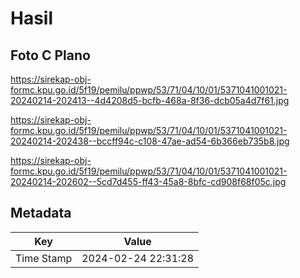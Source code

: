 # Hasil

## Foto C Plano

https://sirekap-obj-formc.kpu.go.id/5f19/pemilu/ppwp/53/71/04/10/01/5371041001021-20240214-202413--4d4208d5-bcfb-468a-8f36-dcb05a4d7f61.jpg

https://sirekap-obj-formc.kpu.go.id/5f19/pemilu/ppwp/53/71/04/10/01/5371041001021-20240214-202438--bccff94c-c108-47ae-ad54-6b366eb735b8.jpg

https://sirekap-obj-formc.kpu.go.id/5f19/pemilu/ppwp/53/71/04/10/01/5371041001021-20240214-202602--5cd7d455-ff43-45a8-8bfc-cd908f68f05c.jpg


## Metadata

| Key        | Value               |
| ---------- | ------------------- |
| Time Stamp | 2024-02-24 22:31:28 |



